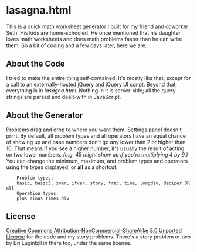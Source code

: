# lasagna.html

This is a quick math worksheet generator I built for my friend and coworker Seth. His kids are home-schooled. He once mentioned that his daughter loves math worksheets and does math problems faster than he can write them. So a bit of coding and a few days later, here we are.

## About the Code

I tried to make the entire thing self-contained. It's mostly like that, except for a call to an externally-hosted jQuery and jQuery UI script. Beyond that, everything is in *lasagna.html*. Nothing in it is server-side; all the query strings are parsed and dealt-with in JavaScript.

## About the Generator

Problems drag and drop to where you want them. Settings panel doesn't print. By default, all problem types and all operators have an equal chance of showing up and base numbers don't go any lower than 2 or higher than 10. That means if you see a higher number, it's usually the result of acting on two lower numbers. *(e.g. 45 might show up if you're multiplying 4 by 9.)* You can change the minimum, maximum, and problem types and operators using the types displayed, or **all** as a shortcut.

		Problem types:
		basic, basic3, xvar, ifvar, story, frac, time, longdiv, deciper OR all
		Operation types:
		plus minus times div

## License

[Creative Commons Attribution-NonCommercial-ShareAlike 3.0 Unported License](http://creativecommons.org/licenses/by-nc-sa/3.0/) for the code and my story problems. There's a story problem or two by Bri Luginbill in there too, under the same license.
